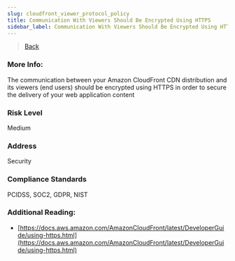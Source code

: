 ```yaml
---
slug: cloudfront_viewer_protocol_policy
title: Communication With Viewers Should Be Encrypted Using HTTPS
sidebar_label: Communication With Viewers Should Be Encrypted Using HTTPS
---
```

> [Back](../../cloudfrontmonitoring)

### More Info:
The communication between your Amazon CloudFront CDN distribution and its viewers (end users) should be encrypted using HTTPS in order to secure the delivery of your web application content

### Risk Level
Medium

### Address
Security

### Compliance Standards
PCIDSS, SOC2, GDPR, NIST

### Additional Reading:
- [https://docs.aws.amazon.com/AmazonCloudFront/latest/DeveloperGuide/using-https.html](https://docs.aws.amazon.com/AmazonCloudFront/latest/DeveloperGuide/using-https.html) 

